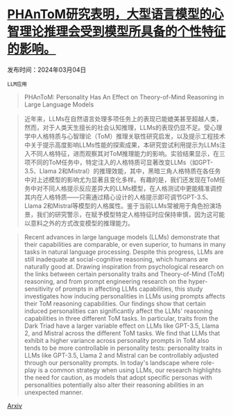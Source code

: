 # [PHAnToM研究表明，大型语言模型的心智理论推理会受到模型所具备的个性特征的影响。](https://arxiv.org/abs/2403.02246)

发布时间：2024年03月04日

`LLM应用`

> PHAnToM: Personality Has An Effect on Theory-of-Mind Reasoning in Large Language Models

> 近年来，LLMs在自然语言处理多项任务上的表现已能媲美甚至超越人类，然而，对于人类天生擅长的社会认知推理，LLMs的表现仍显不足。受心理学中人格特质与心智理论（ToM）推理关联性研究启发，以及提示工程技术中关于提示高度影响LLMs性能的探索成果，本研究尝试利用提示为LLMs注入不同人格特征，进而观察其对ToM推理能力的影响。实验结果显示，在三项不同的ToM任务中，特定注入的人格特质可显著改变LLMs（如GPT-3.5、Llama 2和Mistral）的推理效能，其中，黑暗三角人格特质在各任务中对上述模型的影响尤为显著且变化多样。有趣的是，我们还发现在ToM任务中对不同人格提示反应差异大的LLMs模型，在人格测试中更能精准调控其内在人格特质——只需通过精心设计的人格提示即可调节GPT-3.5、Llama 2和Mistral等模型的人格属性。鉴于当前LLMs常被用于角色扮演场景，我们的研究警示，在赋予模型特定人格特征时应保持审慎，因为这可能以意料之外的方式改变模型的推理能力。

> Recent advances in large language models (LLMs) demonstrate that their capabilities are comparable, or even superior, to humans in many tasks in natural language processing. Despite this progress, LLMs are still inadequate at social-cognitive reasoning, which humans are naturally good at. Drawing inspiration from psychological research on the links between certain personality traits and Theory-of-Mind (ToM) reasoning, and from prompt engineering research on the hyper-sensitivity of prompts in affecting LLMs capabilities, this study investigates how inducing personalities in LLMs using prompts affects their ToM reasoning capabilities. Our findings show that certain induced personalities can significantly affect the LLMs' reasoning capabilities in three different ToM tasks. In particular, traits from the Dark Triad have a larger variable effect on LLMs like GPT-3.5, Llama 2, and Mistral across the different ToM tasks. We find that LLMs that exhibit a higher variance across personality prompts in ToM also tends to be more controllable in personality tests: personality traits in LLMs like GPT-3.5, Llama 2 and Mistral can be controllably adjusted through our personality prompts. In today's landscape where role-play is a common strategy when using LLMs, our research highlights the need for caution, as models that adopt specific personas with personalities potentially also alter their reasoning abilities in an unexpected manner.

[Arxiv](https://arxiv.org/abs/2403.02246)